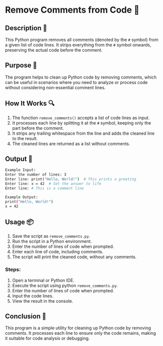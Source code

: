 # Remove Comments from Code 📝

## Description 📝

This Python program removes all comments (denoted by the `#` symbol) from a given list of code lines. It strips everything from the `#` symbol onwards, preserving the actual code before the comment.

## Purpose 🎯

The program helps to clean up Python code by removing comments, which can be useful in scenarios where you need to analyze or process code without considering non-essential comment lines.

## How It Works 🔍

1. The function `remove_comments()` accepts a list of code lines as input.
2. It processes each line by splitting it at the `#` symbol, keeping only the part before the comment.
3. It strips any trailing whitespace from the line and adds the cleaned line to the result.
4. The cleaned lines are returned as a list without comments.

## Output 📜

```bash
Example Input:
Enter the number of lines: 3
Enter line: print("Hello, World!")  # This prints a greeting
Enter line: x = 42  # Set the answer to life
Enter line: # This is a comment line

Example Output:
print("Hello, World!")
x = 42
```

## Usage 📦

1. Save the script as `remove_comments.py`.
2. Run the script in a Python environment.
3. Enter the number of lines of code when prompted.
4. Enter each line of code, including comments.
5. The script will print the cleaned code, without any comments.

### Steps:

1. Open a terminal or Python IDE.
2. Execute the script using python `remove_comments.py`.
3. Enter the number of lines of code when prompted.
4. Input the code lines.
5. View the result in the console.

## Conclusion 🚀

This program is a simple utility for cleaning up Python code by removing comments. It processes each line to ensure only the code remains, making it suitable for code analysis or debugging.
